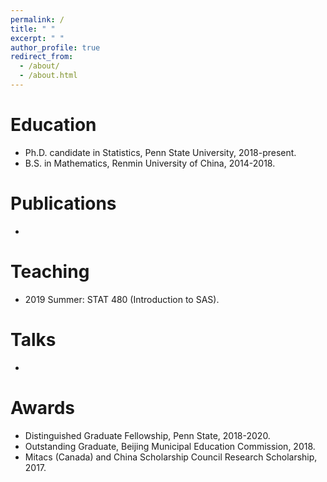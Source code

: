 ```yaml
---
permalink: /
title: " "
excerpt: " "
author_profile: true
redirect_from: 
  - /about/
  - /about.html
---
```


Education
======

* Ph.D. candidate in Statistics, Penn State University, 2018-present.
* B.S.  in Mathematics, Renmin University of China, 2014-2018.

Publications
======

*

Teaching
======

* 2019 Summer: STAT 480 (Introduction to SAS).

Talks
======

*

Awards
======

* Distinguished Graduate Fellowship, Penn State, 2018-2020.
* Outstanding Graduate, Beijing Municipal Education Commission, 2018.
* Mitacs (Canada) and China Scholarship Council Research Scholarship, 2017.
